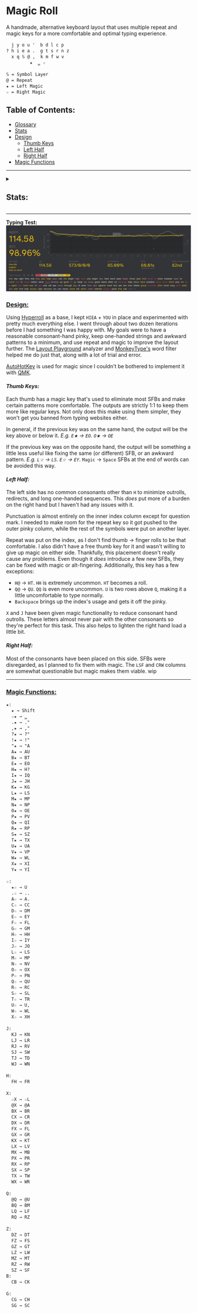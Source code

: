 # Magic Roll
A handmade, alternative keyboard layout that uses multiple repeat and magic keys for a more comfortable and optimal typing experience.
```
  j y o u '  b d l c p 
? h i e a .  g t s r n z
  x q 𝕊 @ ,  k m f w v
         ★  ␣ ☆

𝕊 = Symbol Layer
@ = Repeat
★ = Left Magic
☆ = Right Magic
```
## Table of Contents:
- [Glossary](glossary.md)
- [Stats](#stats)
- [Design](#design)
  - [Thumb Keys](#thumb-keys)
  - [Left Half](#left-half)
  - [Right Half](#right-half)
- [Magic Functions](#magic-functions)
---
<details>
  <summary><h2>Stats:</h2></summary>
Without repeat or magic unless specified.

**[Layout Playground](https://oxey.dev/playground/index.html "Layout Playground"):**
![without repeat](images/without%20repeat.jpg)
**[Layout Playground](https://oxey.dev/playground/index.html "Layout Playground")** (With Repeat):
![repeat](images/repeat.jpg)
**[Cyanophage](https://cyanophage.github.io/playground.html?layout=jyou%27bdlcp-hiea.gtsrnzxq%5C%3D%2Ckmfwv%2F%3B&mode=ergo&lan=english "View on Cyanophage"):**
![cyanophage](images/cyanophage.jpg)
**[KeySolve](https://drowningnewt.github.io/keysolve-web "Keysolve"):**
![keysolve](images/keysolve.jpg)

</details>

---
**Typing Test:**
![typing test](images/typing%20test.jpg)

### <ins>Design:

Using [Hyperroll](https://docs.google.com/document/d/1_a5Nzbkwyk1o0bvTctZrtgsee9jSP-6I0q3A0_9Mzm0/edit?tab=t.0#heading=h.an6umzmpc3dj "Hyperroll Keyboard Layout") 
as a base, I kept `HIEA` + `YOU` in place and experimented with pretty much everything else. I went through about two dozen iterations before I had something I was happy with. My goals were to have a reasonable consonant-hand pinky, keep one-handed strings and awkward patterns to a minimum, and use repeat and magic to improve the layout further. The [Layout Playground](https://oxey.dev/playground/index.html "Layout Playground") analyzer and [MonkeyType's](https://monkeytype.com "MonkeyType") word filter helped me do just that, along with a lot of trial and error.

[AutoHotKey](https://www.autohotkey.com "AutoHotkey's Website") is used for magic since I couldn't be bothered to implement it with [QMK](https://docs.qmk.fm/features/repeat_key "QMK Repeat/Magic Documentation").

#### *Thumb Keys:*
Each thumb has a magic key that's used to eliminate most SFBs and make certain patterns more comfortable. The outputs are strictly 1:1 to keep them more like regular keys. Not only does this make using them simpler, they won't get you banned from typing websites either.

In general, if the previous key was on the same hand, the output will be the key above or below it. *E.g. `E★` → `EO`. `O★` → `OE`*

If the previous key was on the opposite hand, the output will be something a little less useful like fixing the same (or different) SFB, or an awkward pattern. *E.g. `L☆` → `LS`. `E☆` → `EY`*. `Magic` → `Space` SFBs at the end of words can be avoided this way.

#### *Left Half:*
The left side has no common consonants other than `H` to minimize outrolls, redirects, and long one-handed sequences. This *does* put more of a burden on the right hand but I haven't had any issues with it.

Punctuation is almost entirely on the inner index column except for question mark. I needed to make room for the repeat key so it got pushed to the outer pinky column, while the rest of the symbols were put on another layer.

Repeat was put on the index, as I don't find thumb → finger rolls to be that comfortable. I also didn't have a free thumb key for it and wasn't willing to give up magic on either side. Thankfully, this placement doesn't really cause any problems. Even though it *does* introduce a few new SFBs, they can be fixed with magic or alt-fingering. Additionally, this key has a few exceptions:
- `H@` → `HT`. `HH` is extremely uncommon. `HT` becomes a roll.
- `Q@` → `QU`. `QQ` is even more uncommon. `U` is two rows above `Q`, making it a little uncomfortable to type normally.
- `Backspace` brings up the index's usage and gets it off the pinky.

`X` and `J` have been given magic functionality to reduce consonant hand outrolls. These letters almost never pair with the other consonants so they're perfect for this task. This also helps to lighten the right hand load a little bit.

#### *Right Half:*
Most of the consonants have been placed on this side. SFBs were disregarded, as I planned to fix them with magic. The `LSF` and `CRW` columns are somewhat questionable but magic makes them viable.
wip

---

### <ins>Magic Functions:
```
★:
  ★ → Shift
  ☆★ → ␣
  .★ → ." 
  ,★ → ,"
  ?★ → ?"
  !★ → !"
  "★ → "A
  A★ → AU
  B★ → BT
  E★ → EO
  H★ → H?
  I★ → IQ
  J★ → JH
  K★ → KG
  L★ → LS
  M★ → MP
  N★ → NP
  O★ → OE
  P★ → PV
  Q★ → QI
  R★ → RP
  S★ → SZ
  T★ → TX
  U★ → UA
  V★ → VP
  W★ → WL
  X★ → XI
  Y★ → YI 

☆:
  ★☆ → U
  .☆ → ..
  A☆ → A.
  C☆ → CC
  D☆ → DM
  E☆ → EY
  F☆ → FL
  G☆ → GM
  H☆ → HH
  I☆ → IY
  J☆ → JO
  L☆ → LS
  M☆ → MP
  N☆ → NV
  O☆ → OX
  P☆ → PN
  Q☆ → QU
  R☆ → RC
  S☆ → SL
  T☆ → TR
  U☆ → U,
  W☆ → WL
  X☆ → XH

J:
  KJ → KN
  LJ → LR
  RJ → RV
  SJ → SW
  TJ → TD
  WJ → WN

H:
  FH → FR

X:
  ☆X → ☆L
  @X → @A
  BX → BR
  CX → CR
  DX → DR
  FX → FL
  GX → GR
  KX → KT
  LX → LV
  MX → MB
  PX → PR
  RX → RP
  SX → SP
  TX → TW
  WX → WR

Q:
  @Q → @U
  BQ → BM
  LQ → LF
  RQ → RZ

Z:
  DZ → DT
  FZ → FS
  GZ → GT
  LZ → LW
  MZ → MT
  RZ → RW
  SZ → SF
B:
  CB → CK

G:
  CG → CH
  SG → SC
```
